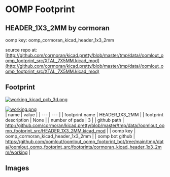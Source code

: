 # OOMP Footprint  
## HEADER_1X3_2MM  by cormoran  
  
oomp key: oomp_cormoran_kicad_header_1x3_2mm  
  
source repo at: [http://github.com/cormoran/kicad.pretty/blob/master/tmp/data//oomlout_oomp_footprint_src/XTAL_7X5MM.kicad_mod](http://github.com/cormoran/kicad.pretty/blob/master/tmp/data//oomlout_oomp_footprint_src/XTAL_7X5MM.kicad_mod)  
## Footprint  
  
[![working_kicad_pcb_3d.png](working_kicad_pcb_3d_600.png)](working_kicad_pcb_3d.png)  
  
[![working.png](working_600.png)](working.png)  
| name | value | 
| --- | --- | 
| footprint name | HEADER_1X3_2MM | 
| footprint description | None | 
| number of pads | 3 | 
| github path | http://github.com/cormoran/kicad.pretty/blob/master/tmp/data//oomlout_oomp_footprint_src/HEADER_1X3_2MM.kicad_mod | 
| oomp key | oomp_cormoran_kicad_header_1x3_2mm | 
| oomp bot github | https://github.com/oomlout/oomlout_oomp_footprint_bot/tree/main/tmp/data//oomlout_oomp_footprint_src/footprints/cormoran_kicad_header_1x3_2mm/working | 
## Images  

